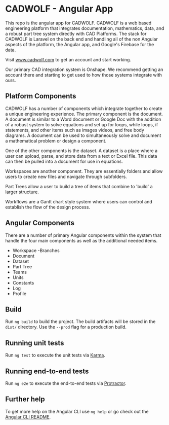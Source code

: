 

# CADWOLF - Angular App

This repo is the angular app for CADWOLF. CADWOLF is a web based engineering platform that integrates documentation, mathematics, data, and a robust part tree system directly with CAD Platforms. The stack for CADWOLF is Laravel on the back end and handling all of the non Angular aspects of the platform, the Angular app, and Google's Firebase for the data. 

Visit www.cadwolf.com to get an account and start working.

Our primary CAD integration system is Onshape. We recommend getting an account there and starting to get used to how those systems integrate with ours.


## Platform Components

CADWOLF has a number of components which integrate together to create a unique engineering experience. The primary component is the document. A document is similar to a Word document or Google Doc with the addition of a robust system to solve equations and set up for loops, while loops, if statements, and other items such as images videos, and free body diagrams. A document can be used to simultaneously solve and document a mathematical problem or design a component.

One of the other components is the dataset. A dataset is a place where a user can upload, parse, and store data from a text or Excel file. This data can then be pulled into a document for use in equations.

Workspaces are another component. They are essentially folders and allow users to create new files and navigate through subfolders.

Part Trees allow a user to build a tree of items that combine to 'build' a larger structure.

Workflows are a Gantt chart style system where users can control and establish the flow of the design process.


## Angular Components
There are a number of primary Angular components within the system that handle the four main components as well as the additional needed items.

- Workspace
  -Branches
- Document
- Dataset
- Part Tree
- Teams
- Units
- Constants
- Log
- Profile



## Build

Run `ng build` to build the project. The build artifacts will be stored in the `dist/` directory. Use the `--prod` flag for a production build.

## Running unit tests

Run `ng test` to execute the unit tests via [Karma](https://karma-runner.github.io).

## Running end-to-end tests

Run `ng e2e` to execute the end-to-end tests via [Protractor](http://www.protractortest.org/).

## Further help

To get more help on the Angular CLI use `ng help` or go check out the [Angular CLI README](https://github.com/angular/angular-cli/blob/master/README.md).

